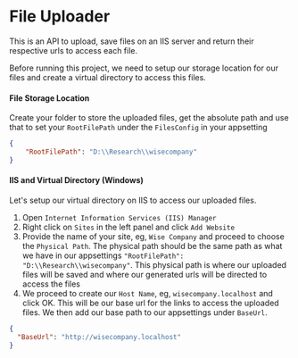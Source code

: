 # File Uploader
This is an API to upload, save files on an IIS server and return their respective urls
to access each file.

Before running this project, we need to setup our storage location for our files and 
create a virtual directory to access this files.

#### File Storage Location
Create your folder to store the uploaded files, get the absolute path and use that to 
set your `RootFilePath` under the `FilesConfig` in your appsetting
```json
{   
    "RootFilePath": "D:\\Research\\wisecompany"
}
```

#### IIS and Virtual Directory (Windows)
Let's setup our virtual directory on IIS to access our uploaded files.
1. Open `Internet Information Services (IIS) Manager`
2. Right click on `Sites` in the left panel and click `Add Website`
3. Provide the name of your site, eg, `Wise Company` and proceed to choose the `Physical Path`. 
The physical path should be the same path as what we have in our appsettings `"RootFilePath": "D:\\Research\\wisecompany"`.
This physical path is where our uploaded files will be saved and where our generated urls will be directed to access the files
4. We proceed to create our `Host Name`, eg, `wisecompany.localhost` and click OK. This will be our base url for the links
to access the uploaded files. We then add our base path to our appsettings under `BaseUrl`.
```json
{
  "BaseUrl": "http://wisecompany.localhost"
}
```
